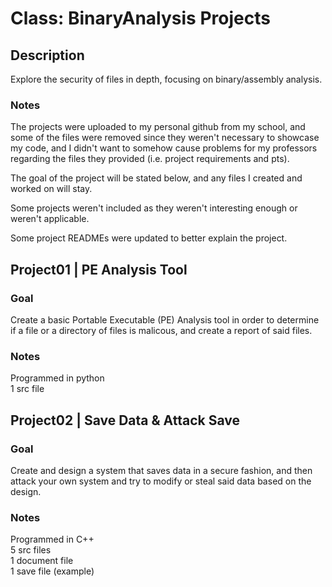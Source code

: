 # Class: BinaryAnalysis Projects

## Description

Explore the security of files in depth, focusing on binary/assembly analysis.

### Notes

The projects were uploaded to my personal github from my school, and some of the files were removed since they weren't necessary to showcase my code, and I didn't want to somehow cause problems for my professors regarding the files they provided (i.e. project requirements and pts).

The goal of the project will be stated below, and any files I created and worked on will stay.

Some projects weren't included as they weren't interesting enough or weren't applicable.

Some project READMEs were updated to better explain the project.

## Project01 | PE Analysis Tool

### Goal

Create a basic Portable Executable (PE) Analysis tool in order to determine if a file or a directory of files is malicous, and create a report of said files.

### Notes

Programmed in python  
1 src file


## Project02 | Save Data & Attack Save

### Goal

Create and design a system that saves data in a secure fashion, and then attack your own system and try to modify or steal said data based on the design.

### Notes

Programmed in C++  
5 src files  
1 document file  
1 save file (example)